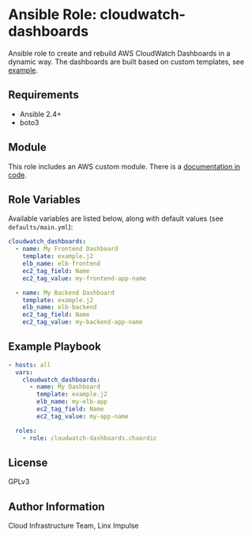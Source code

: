 # Ansible Role: cloudwatch-dashboards

Ansible role to create and rebuild AWS CloudWatch Dashboards in a dynamic way. The dashboards are built based on custom templates, see [example](templates/example.j2).

## Requirements

- Ansible 2.4+
- boto3

## Module

This role includes an AWS custom module. There is a [documentation in code](library/cloudwatch_dashboard.py).

## Role Variables

Available variables are listed below, along with default values (see `defaults/main.yml`):
```yaml
cloudwatch_dashboards:
  - name: My Frontend Dashboard
    template: example.j2
    elb_name: elb-frontend
    ec2_tag_field: Name
    ec2_tag_value: my-frontend-app-name

  - name: My Backend Dashboard
    template: example.j2
    elb_name: elb-backend
    ec2_tag_field: Name
    ec2_tag_value: my-backend-app-name
```

## Example Playbook
```yaml
- hosts: all
  vars:
    cloudwatch_dashboards:
      - name: My Dashboard
        template: example.j2
        elb_name: my-elb-app
        ec2_tag_field: Name
        ec2_tag_value: my-app-name

  roles:
    - role: cloudwatch-dashboards.chaordic
```

## License

GPLv3

## Author Information

Cloud Infrastructure Team, Linx Impulse

